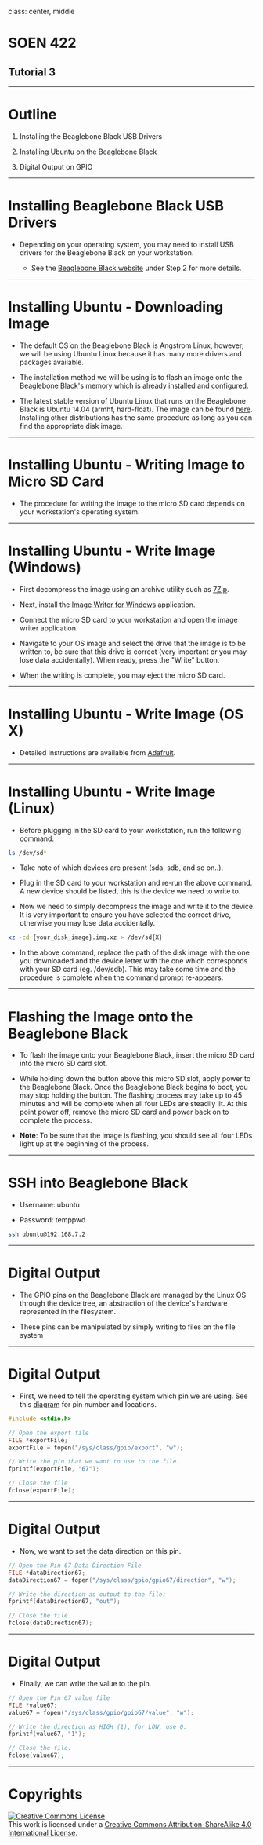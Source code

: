class: center, middle

# SOEN 422
## Tutorial 3

---

# Outline

1. Installing the Beaglebone Black USB Drivers

2. Installing Ubuntu on the Beaglebone Black

3. Digital Output on GPIO

---

# Installing Beaglebone Black USB Drivers

* Depending on your operating system, you may need to install USB drivers for the Beaglebone Black on your workstation.

  * See the [Beaglebone Black website](http://beagleboard.org/getting-started) under Step 2 for more details.

---

# Installing Ubuntu - Downloading Image

* The default OS on the Beaglebone Black is Angstrom Linux, however, we will be using Ubuntu Linux because it has many more drivers and packages available.

* The installation method we will be using is to flash an image onto the Beaglebone Black's memory which is already installed and configured.

* The latest stable version of Ubuntu Linux that runs on the Beaglebone Black is Ubuntu 14.04 (armhf, hard-float). The image can be found [here](https://rcn-ee.net/deb/flasher/trusty/BBB-eMMC-flasher-ubuntu-14.04-console-armhf-2014-08-13-2gb.img.xz). Installing other distributions has the same procedure as long as you can find the appropriate disk image.
  
---

# Installing Ubuntu - Writing Image to Micro SD Card

* The procedure for writing the image to the micro SD card depends on your workstation's operating system.

---

# Installing Ubuntu - Write Image (Windows)

* First decompress the image using an archive utility such as [7Zip](http://www.7-zip.org/download.html).

* Next, install the [Image Writer for Windows](http://sourceforge.net/projects/win32diskimager/files/latest/download) application.

* Connect the micro SD card to your workstation and open the image writer application.

* Navigate to your OS image and select the drive that the image is to be written to, be sure that this drive is correct (very important or you may lose data accidentally). When ready, press the "Write" button.

* When the writing is complete, you may eject the micro SD card.

---

# Installing Ubuntu - Write Image (OS X)

* Detailed instructions are available from [Adafruit](https://learn.adafruit.com/beaglebone-black-installing-operating-systems/mac-os-x).

---

# Installing Ubuntu - Write Image (Linux)

* Before plugging in the SD card to your workstation, run the following command.

```bash
ls /dev/sd*
```

* Take note of which devices are present (sda, sdb, and so on..).

* Plug in the SD card to your workstation and re-run the above command. A new device should be listed, this is the device we need to write to.

* Now we need to simply decompress the image and write it to the device. It is very important to ensure you have selected the correct drive, otherwise you may lose data accidentally.

```bash
xz -cd {your_disk_image}.img.xz > /dev/sd{X}
```

* In the above command, replace the path of the disk image with the one you downloaded and the device letter with the one which corresponds with your SD card (eg. /dev/sdb). This may take some time and the procedure is complete when the command prompt re-appears.

---

# Flashing the Image onto the Beaglebone Black

* To flash the image onto your Beaglebone Black, insert the micro SD card into the micro SD card slot.

* While holding down the button above this micro SD slot, apply power to the Beaglebone Black. Once the Beaglebone Black begins to boot, you may stop holding the button. The flashing process may take up to 45 minutes and will be complete when all four LEDs are steadily lit. At this point power off, remove the micro SD card and power back on to complete the process.

* **Note**: To be sure that the image is flashing, you should see all four LEDs light up at the beginning of the process.

---

# SSH into Beaglebone Black

* Username: ubuntu

* Password: temppwd

```bash
ssh ubuntu@192.168.7.2
```

---

# Digital Output

* The GPIO pins on the Beaglebone Black are managed by the Linux OS through the device tree, an abstraction of the device's hardware represented in the filesystem.

* These pins can be manipulated by simply writing to files on the file system

---

# Digital Output

* First, we need to tell the operating system which pin we are using. See this [diagram](http://electronics.stackexchange.com/questions/69154/how-to-wire-a-normally-open-button-to-a-beaglebone-black) for pin number and locations.

```c++
#include <stdio.h>

// Open the export file
FILE *exportFile;
exportFile = fopen("/sys/class/gpio/export", "w");

// Write the pin that we want to use to the file:
fprintf(exportFile, "67");

// Close the file
fclose(exportFile);
```

---

# Digital Output

* Now, we want to set the data direction on this pin.

```c++
// Open the Pin 67 Data Direction File
FILE *dataDirection67;
dataDirection67 = fopen("/sys/class/gpio/gpio67/direction", "w");

// Write the direction as output to the file:
fprintf(dataDirection67, "out");

// Close the file.
fclose(dataDirection67);
```

---

# Digital Output

* Finally, we can write the value to the pin.

```c++
// Open the Pin 67 value file
FILE *value67;
value67 = fopen("/sys/class/gpio/gpio67/value", "w");

// Write the direction as HIGH (1), for LOW, use 0.
fprintf(value67, "1");

// Close the file.
fclose(value67);
```

---

# Copyrights

<a rel="license" href="http://creativecommons.org/licenses/by-sa/4.0/"><img alt="Creative Commons License" style="border-width:0" src="https://i.creativecommons.org/l/by-sa/4.0/88x31.png" /></a><br />This work is licensed under a <a rel="license" href="http://creativecommons.org/licenses/by-sa/4.0/">Creative Commons Attribution-ShareAlike 4.0 International License</a>.